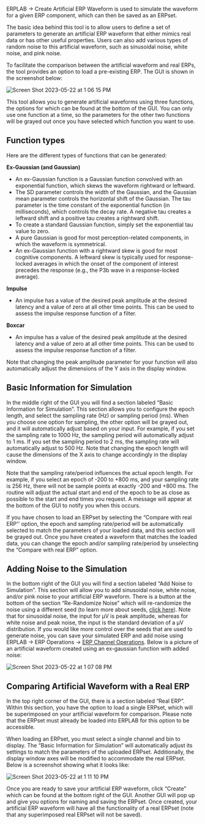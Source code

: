 ERPLAB -> Create Artificial ERP Waveform is used to simulate the waveform for a given ERP component, which can then be saved as an ERPset. 

The basic idea behind this tool is to allow users to define a set of parameters to generate an artificial ERP waveform that either mimics real data or has other useful properties. Users can also  add various types of random noise to this artificial waveform, such as sinusoidal noise, white noise, and pink noise. 

To facilitate the comparison between the artificial waveform and real ERPs, the tool provides an option to load a pre-existing ERP. The GUI is shown in the screenshot below: 

![Screen Shot 2023-05-22 at 1 06 15 PM](https://github.com/lucklab/erplab/assets/97117923/6cfd6032-e521-44e6-afab-28ed976e419d)

This tool allows you to generate artificial waveforms using three functions, the options for which can be found at the bottom of the GUI. You can only use one function at a time, so the parameters for the other two functions will be grayed out once you have selected which function you want to use. 

## Function types

Here are the different types of functions that can be generated:

**Ex-Gaussian (and Gaussian)**
- An ex-Gaussian function is a Gaussian function convolved with an exponential function, which skews the waveform rightward or leftward.
- The SD parameter controls the width of the Gaussian, and the Gaussian mean parameter controls the horizontal shift of the Gaussian. The tau parameter is the time constant of the exponential function (in milliseconds), which controls the decay rate. A negative tau creates a leftward shift and a positive tau creates a rightward shift.
- To create a standard Gaussian function, simply set the exponential tau value to zero.
- A pure Gaussian is good for most perception-related components, in which the waveform is symmetrical.
- An ex-Gaussian function with a rightward skew is good for most cognitive components. A leftward skew is typically used for response-locked averages in which the onset of the component of interest precedes the response (e.g., the P3b wave in a response-locked average).

**Impulse**
- An impulse has a value of the desired peak amplitude at the desired latency and a value of zero at all other time points. This can be used to assess the impulse response function of a filter.

**Boxcar**
- An impulse has a value of the desired peak amplitude at the desired latency and a value of zero at all other time points. This can be used to assess the impulse response function of a filter.

Note that changing the peak amplitude parameter for your function will also automatically adjust the dimensions of the Y axis in the display window.

## Basic Information for Simulation
In the middle right of the GUI you will find a section labeled “Basic Information for Simulation”. This section allows you to configure the epoch length, and select the sampling rate (Hz) or sampling period (ms). When you choose one option for sampling, the other option will be grayed out, and it will automatically adjust based on your input. For example, if you set the sampling rate to 1000 Hz, the sampling period will automatically adjust to 1 ms. If you set the sampling period to 2 ms, the sampling rate will automatically adjust to 500 Hz. Note that changing the epoch length will cause the dimensions of the X axis to change accordingly in the display window.  

Note that the sampling rate/period influences the actual epoch length. For example, if you select an epoch of -200 to +800 ms, and your sampling rate is 256 Hz, there will not be sample points at exactly -200 and +800 ms. The routine will adjust the actual start and end of the epoch to be as close as possible to the start and end times you request. A message will appear at the bottom of the GUI to notify you when this occurs.

If you have chosen to load an ERPset by selecting the “Compare with real ERP'' option, the epoch and sampling rate/period will be automatically selected to match the parameters of your loaded data, and this section will be grayed out. Once you have created a waveform that matches the loaded data, you can change the epoch and/or sampling rate/period by unselecting the “Compare with real ERP” option.

## Adding Noise to the Simulation
In the bottom right of the GUI you will find a section labeled “Add Noise to Simulation”. This section will allow you to add sinusoidal noise, white noise, and/or pink noise to your artificial ERP waveform. There is a button at the bottom of the section “Re-Randomize Noise” which will re-randomize the noise using a different seed (to learn more about seeds, [click here](https://github.com/lucklab/erplab/wiki/Using-Seeds-to-Control-Randomization-in-ERPLAB)). Note that for sinusoidal noise, the input for µV is peak amplitude, whereas for white noise and peak noise, the input is the standard deviation of a µV distribution. If you would like more control over the seeds that are used to generate noise, you can save your simulated ERP and add noise using ERPLAB -> ERP Operations -> [ERP Channel Operations](https://github.com/lucklab/erplab/wiki/EEG-and-ERP-Channel-Operations#example-of-adding-simulated-noise). Below is a picture of an artificial waveform created using an ex-gaussian function with added noise:

![Screen Shot 2023-05-22 at 1 07 08 PM](https://github.com/lucklab/erplab/assets/97117923/a7d849ef-24f1-45e4-afe1-b3725f39a867)

## Comparing Artificial Waveform with a Real ERP
In the top right corner of the GUI, there is a section labeled “Real ERP”. Within this section, you have the option to load a single ERPset, which will be superimposed on your artificial waveform for comparison. Please note that the ERPset must already be loaded into ERPLAB for this option to be accessible.

When loading an ERPset, you must select a single channel and bin to display. The “Basic Information for Simulation” will automatically adjust its settings to match the parameters of the uploaded ERPset. Additionally, the display window axes will be modified to accommodate the real ERPset. Below is a screenshot showing what it looks like:

![Screen Shot 2023-05-22 at 1 11 10 PM](https://github.com/lucklab/erplab/assets/97117923/6d648ea4-71f2-4eec-ae2b-f2188510a840)

Once you are ready to save your artificial ERP waveform, click “Create” which can be found at the bottom right of the GUI. Another GUI will pop up and give you options for naming and saving the ERPset. Once created, your artificial ERP waveform will have all the functionality of a real ERPset (note that any superimposed real ERPset will not be saved). 





